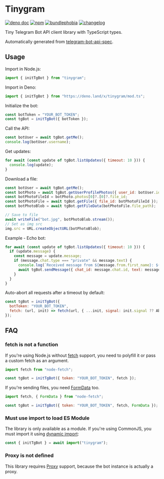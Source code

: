 # Tinygram

[![deno doc](https://doc.deno.land/badge.svg)](https://deno.land/x/tinygram/mod.ts?s=initTgBot)
[![npm](https://img.shields.io/npm/v/tinygram)](https://www.npmjs.com/package/tinygram)
[![bundlephobia](https://img.shields.io/bundlephobia/minzip/tinygram)](https://bundlephobia.com/package/tinygram)
[![changelog](https://img.shields.io/badge/changelog-grey)](./CHANGELOG.md)

Tiny Telegram Bot API client library with TypeScript types.

Automatically generated from [telegram-bot-api-spec](https://github.com/PaulSonOfLars/telegram-bot-api-spec).

## Usage

Import in Node.js:

```js
import { initTgBot } from "tinygram";
```

Import in Deno:

```js
import { initTgBot } from "https://deno.land/x/tinygram/mod.ts";
```

Initialize the bot:

```js
const botToken = "YOUR_BOT_TOKEN";
const tgBot = initTgBot({ botToken });
```

Call the API:

```js
const botUser = await tgBot.getMe();
console.log(botUser.username);
```

Get updates:

```js
for await (const update of tgBot.listUpdates({ timeout: 10 })) {
  console.log(update);
}
```

Download a file:

```js
const botUser = await tgBot.getMe();
const botPhoto = await tgBot.getUserProfilePhotos({ user_id: botUser.id });
const botPhotoFileId = botPhoto.photos[0]?.[0]?.file_id;
const botPhotoFile = await tgBot.getFile({ file_id: botPhotoFileId });
const botPhotoBlob = await tgBot.getFileData(botPhotoFile.file_path);

// Save to file
await writeFile("bot.jpg", botPhotoBlob.stream());
// Set as img src
img.src = URL.createObjectURL(botPhotoBlob);
```

Example - Echo bot:

```js
for await (const update of tgBot.listUpdates({ timeout: 10 })) {
  if (update.message) {
    const message = update.message;
    if (message.chat.type === "private" && message.text) {
      console.log(`Received message from ${message.from.first_name}: ${message.text}`);
      await tgBot.sendMessage({ chat_id: message.chat.id, text: message.text });
    }
  }
}
```

Auto-abort all requests after a timeout by default:

```js
const tgBot = initTgBot({
  botToken: "YOUR_BOT_TOKEN",
  fetch: (url, init) => fetch(url, { ...init, signal: init.signal ?? AbortSignal.timeout(10_000) }),
});
```

## FAQ

### fetch is not a function

If you're using Node.js without [fetch](https://nodejs.org/dist/latest/docs/api/globals.html#fetch) support, you need to polyfill it or pass a custom fetch as an argument.

```js
import fetch from "node-fetch";

const tgBot = initTgBot({ token: "YOUR_BOT_TOKEN", fetch });
```

If you're sending files, you need [FormData](https://nodejs.org/dist/latest/docs/api/globals.html#class-formdata) too.

```js
import fetch, { FormData } from "node-fetch";

const tgBot = initTgBot({ token: "YOUR_BOT_TOKEN", fetch, FormData });
```

### Must use import to load ES Module

The library is only available as a module.
If you're using CommonJS, you must import it using [dynamic import](https://nodejs.org/dist/latest/docs/api/esm.html#import-expressions):

```js
const { initTgBot } = await import("tinygram");
```

### Proxy is not defined

This library requires [Proxy](https://developer.mozilla.org/en-US/docs/Web/JavaScript/Reference/Global_Objects/Proxy) support, because the bot instance is actually a proxy.
